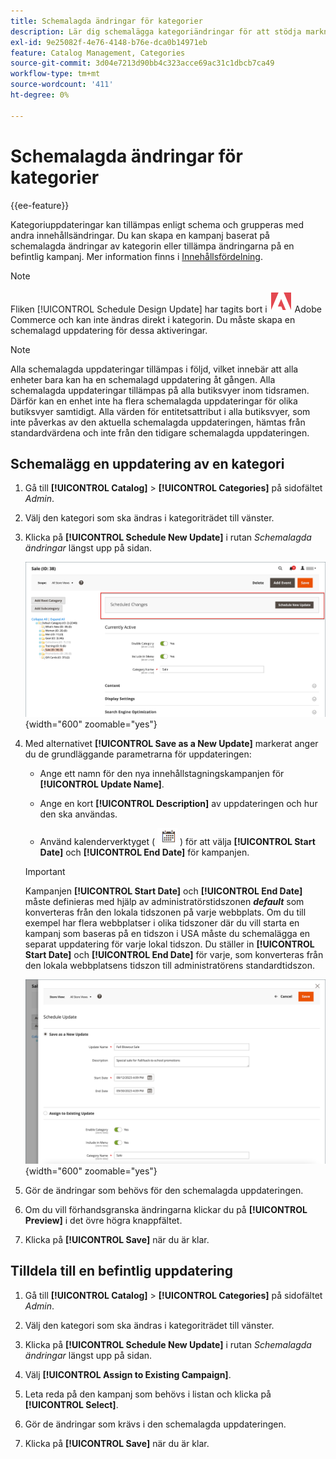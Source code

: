 ```yaml
---
title: Schemalagda ändringar för kategorier
description: Lär dig schemalägga kategoriändringar för att stödja marknadsföringskampanjer och butikskampanjer.
exl-id: 9e25082f-4e76-4148-b76e-dca0b14971eb
feature: Catalog Management, Categories
source-git-commit: 3d04e7213d90bb4c323acce69ac31c1dbcb7ca49
workflow-type: tm+mt
source-wordcount: '411'
ht-degree: 0%

---
```


# Schemalagda ändringar för kategorier

{{ee-feature}}

Kategoriuppdateringar kan tillämpas enligt schema och grupperas med andra innehållsändringar. Du kan skapa en kampanj baserat på schemalagda ändringar av kategorin eller tillämpa ändringarna på en befintlig kampanj. Mer information finns i [Innehållsfördelning](../content-design/content-staging.md).

>[!NOTE]
>
>Fliken [!UICONTROL Schedule Design Update] har tagits bort i ![Adobe Commerce](../assets/adobe-logo.svg) Adobe Commerce och kan inte ändras direkt i kategorin. Du måste skapa en schemalagd uppdatering för dessa aktiveringar.

>[!NOTE]
>
>Alla schemalagda uppdateringar tillämpas i följd, vilket innebär att alla enheter bara kan ha en schemalagd uppdatering åt gången. Alla schemalagda uppdateringar tillämpas på alla butiksvyer inom tidsramen. Därför kan en enhet inte ha flera schemalagda uppdateringar för olika butiksvyer samtidigt. Alla värden för entitetsattribut i alla butiksvyer, som inte påverkas av den aktuella schemalagda uppdateringen, hämtas från standardvärdena och inte från den tidigare schemalagda uppdateringen.

## Schemalägg en uppdatering av en kategori

1. Gå till **[!UICONTROL Catalog]** > **[!UICONTROL Categories]** på sidofältet _Admin_.

1. Välj den kategori som ska ändras i kategoriträdet till vänster.

1. Klicka på **[!UICONTROL Schedule New Update]** i rutan _Schemalagda ändringar_ längst upp på sidan.

   ![Schemalagda ändringar](./assets/category-scheduled-changes.png){width="600" zoomable="yes"}

1. Med alternativet **[!UICONTROL Save as a New Update]** markerat anger du de grundläggande parametrarna för uppdateringen:

   - Ange ett namn för den nya innehållstagningskampanjen för **[!UICONTROL Update Name]**.

   - Ange en kort **[!UICONTROL Description]** av uppdateringen och hur den ska användas.

   - Använd kalenderverktyget ( ![kalenderikonen](../assets/icon-calendar.png) ) för att välja **[!UICONTROL Start Date]** och **[!UICONTROL End Date]** för kampanjen.

   >[!IMPORTANT]
   >
   >Kampanjen **[!UICONTROL Start Date]** och **[!UICONTROL End Date]** måste definieras med hjälp av administratörstidszonen **_default_** som konverteras från den lokala tidszonen på varje webbplats. Om du till exempel har flera webbplatser i olika tidszoner där du vill starta en kampanj som baseras på en tidszon i USA måste du schemalägga en separat uppdatering för varje lokal tidszon. Du ställer in **[!UICONTROL Start Date]** och **[!UICONTROL End Date]** för varje, som konverteras från den lokala webbplatsens tidszon till administratörens standardtidszon.

   ![Schemalagda ändringar](./assets/category-scheduled-changes-new-update.png){width="600" zoomable="yes"}

1. Gör de ändringar som behövs för den schemalagda uppdateringen.

1. Om du vill förhandsgranska ändringarna klickar du på **[!UICONTROL Preview]** i det övre högra knappfältet.

1. Klicka på **[!UICONTROL Save]** när du är klar.

## Tilldela till en befintlig uppdatering

1. Gå till **[!UICONTROL Catalog]** > **[!UICONTROL Categories]** på sidofältet _Admin_.

1. Välj den kategori som ska ändras i kategoriträdet till vänster.

1. Klicka på **[!UICONTROL Schedule New Update]** i rutan _Schemalagda ändringar_ längst upp på sidan.

1. Välj **[!UICONTROL Assign to Existing Campaign]**.

1. Leta reda på den kampanj som behövs i listan och klicka på **[!UICONTROL Select]**.

1. Gör de ändringar som krävs i den schemalagda uppdateringen.

1. Klicka på **[!UICONTROL Save]** när du är klar.
